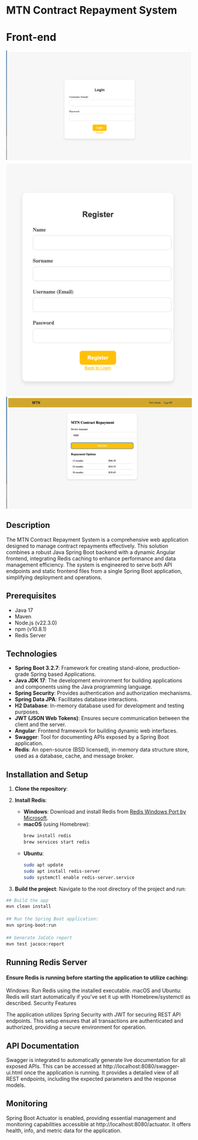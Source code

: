 # MTN Contract Repayment System

# Front-end

![img.png](img.png)
![img_1.png](img_1.png)
![img_2.png](img_2.png)

## Description
The MTN Contract Repayment System is a comprehensive web application designed to manage contract repayments effectively. This solution combines a robust Java Spring Boot backend with a dynamic Angular frontend, integrating Redis caching to enhance performance and data management efficiency. The system is engineered to serve both API endpoints and static frontend files from a single Spring Boot application, simplifying deployment and operations.

## Prerequisites
- Java 17
- Maven
- Node.js (v22.3.0)
- npm (v10.8.1)
- Redis Server

## Technologies
- **Spring Boot 3.2.7**: Framework for creating stand-alone, production-grade Spring based Applications.
- **Java JDK 17**: The development environment for building applications and components using the Java programming language.
- **Spring Security**: Provides authentication and authorization mechanisms.
- **Spring Data JPA**: Facilitates database interactions.
- **H2 Database**: In-memory database used for development and testing purposes.
- **JWT (JSON Web Tokens)**: Ensures secure communication between the client and the server.
- **Angular**: Frontend framework for building dynamic web interfaces.
- **Swagger**: Tool for documenting APIs exposed by a Spring Boot application.
- **Redis**: An open-source (BSD licensed), in-memory data structure store, used as a database, cache, and message broker.

## Installation and Setup
1. **Clone the repository**:

2. **Install Redis**:
   - **Windows**: Download and install Redis from [Redis Windows Port by Microsoft](https://github.com/microsoftarchive/redis/releases).
   - **macOS** (using Homebrew):
     ```bash
     brew install redis
     brew services start redis
     ```
   - **Ubuntu**:
     ```bash
     sudo apt update
     sudo apt install redis-server
     sudo systemctl enable redis-server.service
     ```

3. **Build the project**:
   Navigate to the root directory of the project and run:
```bash
## Build the app
mvn clean install

## Run the Spring Boot application:
mvn spring-boot:run

## Generate JaCoCo report
mvn test jacoco:report
```

## Running Redis Server

#### Ensure Redis is running before starting the application to utilize caching:

Windows: Run Redis using the installed executable.
macOS and Ubuntu: Redis will start automatically if you've set it up with Homebrew/systemctl as described.
Security Features

The application utilizes Spring Security with JWT for securing REST API endpoints. This setup ensures that all transactions are authenticated and authorized, providing a secure environment for operation.

## API Documentation

Swagger is integrated to automatically generate live documentation for all exposed APIs. This can be accessed at http://localhost:8080/swagger-ui.html once the application is running. It provides a detailed view of all REST endpoints, including the expected parameters and the response models.

## Monitoring

Spring Boot Actuator is enabled, providing essential management and monitoring capabilities accessible at http://localhost:8080/actuator. It offers health, info, and metric data for the application.